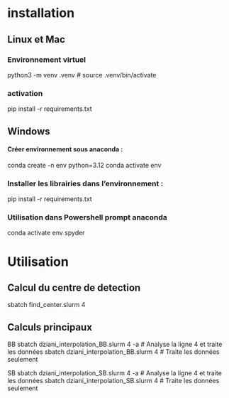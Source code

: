 # installation
## Linux et Mac

### Environnement virtuel
python3 -m venv .venv #
source .venv/bin/activate

### activation
pip install -r requirements.txt


## Windows
#### Créer environnement sous anaconda :
conda create -n env python=3.12
conda activate env

### Installer les librairies dans l’environnement :
pip install -r requirements.txt

### Utilisation dans Powershell prompt anaconda
conda activate env
spyder

# Utilisation
## Calcul du centre de detection
sbatch find_center.slurm 4

## Calculs principaux
BB
sbatch dziani_interpolation_BB.slurm 4 -a # Analyse la ligne 4 et traite les données
sbatch dziani_interpolation_BB.slurm 4 # Traite les données seulement

SB
sbatch dziani_interpolation_SB.slurm 4 -a # Analyse la ligne 4 et traite les données
sbatch dziani_interpolation_SB.slurm 4 # Traite les données seulement

